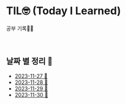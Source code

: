 # TIL🤓 (Today I Learned) 
공부 기록✍🏻
<br>
<br>
<br>

## 날짜 별 정리 📅
* [2023-11-27 📒](./Recode/20231127.md)
* [2023-11-28 📒](./Recode/20231128.md)
* [2023-11-29 📒](./Recode/20231129.md)
* [2023-11-30 📒](./Recode/20231130.md)
